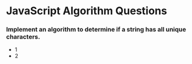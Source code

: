 # JavaScript Algorithm Questions

### Implement an algorithm to determine if a string has all unique characters.
  - 1
  - 2

